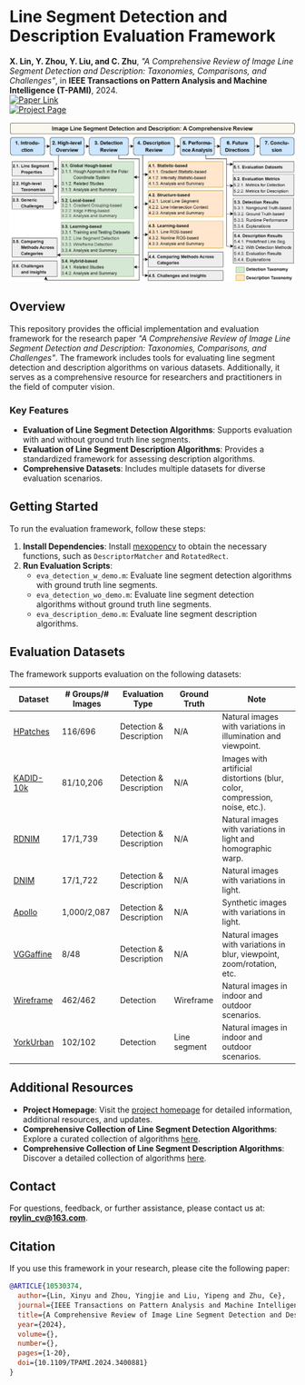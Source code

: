# Line Segment Detection and Description Evaluation Framework

**X. Lin, Y. Zhou, Y. Liu, and C. Zhu**, *"A Comprehensive Review of Image Line Segment Detection and Description: Taxonomies, Comparisons, and Challenges"*, in **IEEE Transactions on Pattern Analysis and Machine Intelligence (T-PAMI)**, 2024.  
[![Paper Link](https://img.shields.io/badge/Paper-IEEE%20T--PAMI-blue)](https://ieeexplore.ieee.org/document/10530374)  
[![Project Page](https://img.shields.io/badge/Project-Page-green)](https://roylin1229.github.io/LSD_Review/)

![](https://github.com/roylin1229/line_segment_review/blob/main/structure.jpg)

## Overview

This repository provides the official implementation and evaluation framework for the research paper *"A Comprehensive Review of Image Line Segment Detection and Description: Taxonomies, Comparisons, and Challenges"*. The framework includes tools for evaluating line segment detection and description algorithms on various datasets. Additionally, it serves as a comprehensive resource for researchers and practitioners in the field of computer vision.

### Key Features
- **Evaluation of Line Segment Detection Algorithms**: Supports evaluation with and without ground truth line segments.
- **Evaluation of Line Segment Description Algorithms**: Provides a standardized framework for assessing description algorithms.
- **Comprehensive Datasets**: Includes multiple datasets for diverse evaluation scenarios.

## Getting Started

To run the evaluation framework, follow these steps:

1. **Install Dependencies**: Install [mexopencv](https://kyamagu.github.io/mexopencv/) to obtain the necessary functions, such as `DescriptorMatcher` and `RotatedRect`.
2. **Run Evaluation Scripts**:
   - `eva_detection_w_demo.m`: Evaluate line segment detection algorithms with ground truth line segments.
   - `eva_detection_wo_demo.m`: Evaluate line segment detection algorithms without ground truth line segments.
   - `eva_description_demo.m`: Evaluate line segment description algorithms.

## Evaluation Datasets

The framework supports evaluation on the following datasets:

| **Dataset**       | **# Groups/# Images** | **Evaluation Type** | **Ground Truth** | **Note**                                                                 |
|--------------------|-----------------------|---------------------|------------------|-------------------------------------------------------------------------|
| [HPatches](https://github.com/hpatches/hpatches-dataset) | 116/696              | Detection & Description | N/A            | Natural images with variations in illumination and viewpoint.           |
| [KADID-10k](https://database.mmsp-kn.de/kadid-10k-database.html) | 81/10,206            | Detection & Description | N/A            | Images with artificial distortions (blur, color, compression, noise, etc.). |
| [RDNIM](https://cvg-data.inf.ethz.ch/RDNIM/RDNIM.zip) | 17/1,739             | Detection & Description | N/A            | Natural images with variations in light and homographic warp.           |
| [DNIM](https://cvg-data.inf.ethz.ch/DNIM/DNIM.zip) | 17/1,722             | Detection & Description | N/A            | Natural images with variations in light.                                |
| [Apollo](https://developer.apollo.auto/synthetic.html) | 1,000/2,087          | Detection & Description | N/A            | Synthetic images with variations in light.                              |
| [VGGaffine](https://www.robots.ox.ac.uk/~vgg/research/affine/) | 8/48                 | Detection & Description | N/A            | Natural images with variations in blur, viewpoint, zoom/rotation, etc.  |
| [Wireframe](https://github.com/huangkuns/wireframe) | 462/462              | Detection            | Wireframe       | Natural images in indoor and outdoor scenarios.                         |
| [YorkUrban](https://www.dropbox.com/s/irpeiejekbgy383/YorkUrban-LineSegment.zip) | 102/102              | Detection            | Line segment    | Natural images in indoor and outdoor scenarios.                         |

## Additional Resources

- **Project Homepage**: Visit the [project homepage](https://roylin1229.github.io/LSD_Review/) for detailed information, additional resources, and updates.
- **Comprehensive Collection of Line Segment Detection Algorithms**: Explore a curated collection of algorithms [here](https://roylin1229.github.io/LSD_Review/).
- **Comprehensive Collection of Line Segment Description Algorithms**: Discover a detailed collection of algorithms [here](https://roylin1229.github.io/LSD_Review/).

## Contact

For questions, feedback, or further assistance, please contact us at: **roylin_cv@163.com**.

## Citation

If you use this framework in your research, please cite the following paper:

```bibtex
@ARTICLE{10530374,
  author={Lin, Xinyu and Zhou, Yingjie and Liu, Yipeng and Zhu, Ce},
  journal={IEEE Transactions on Pattern Analysis and Machine Intelligence},
  title={A Comprehensive Review of Image Line Segment Detection and Description: Taxonomies, Comparisons, and Challenges},
  year={2024},
  volume={},
  number={},
  pages={1-20},
  doi={10.1109/TPAMI.2024.3400881}
}
